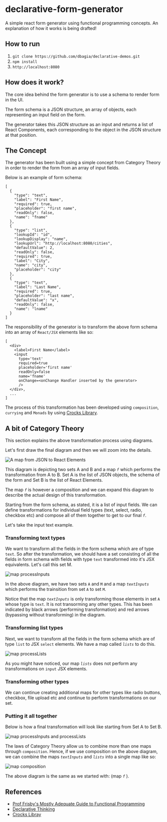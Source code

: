 # declarative-form-generator
A simple react form generator using functional programming concepts.
An explanation of how it works is being drafted!

## How to run

1. `git clone https://github.com/dbagia/declarative-demos.git`
2. `npm install`
3. `http://localhost:8080`

## How does it work?
The core idea behind the form generator is to use a schema to render form in the UI. 

The form schema is a JSON structure, an array of objects, each representing an input field on the form. 

The generator takes this JSON structure as an input and returns a list of React Components, each corresponding to the object in the JSON structure at that position.

## The Concept
The generator has been built using a simple concept from Category Theory in order to render the form from an array of input fields. 

Below is an example of form schema:

```
[
  {
    "type": "text",
    "label": "First Name",
    "required": true,
    "placeholder": "first name",
    "readOnly": false,
    "name": "fname"
  },
  {
    "type": "list",
    "lookupId": "id",
    "lookupDisplay": "name",
    "lookupUrl": "http://localhost:8080/cities",
    "defaultValue": 2,
    "readOnly": false,
    "required": true,
    "label": "City",
    "name": "city",
    "placeholder": "city"
  },
  {
    "type": "text",
    "label": "Last Name",
    "required": true,
    "placeholder": "last name",
    "defaultValue": "x",
    "readOnly": false,
    "name": "lname"
  }
]
```

The responsibility of the generator is to transform the above form schema into an array of ```React/JSX``` elements like so:

```
[
  <div>
    <label>First Name</label>
    <input
      type='text'
      required=true
      placeholder='first name'
      readOnly=false
      name='fname'
      onChange=<onChange Handler inserted by the generator>
      />
  </div>,
  ...
]
```
The process of this transformation has been developed using ```composition```, ```currying``` and ```Monads``` by using [Crocks Library](https://github.com/evilsoft/crocks).

## A bit of Category Theory

This section explains the above transformation process using diagrams. 

Let's first draw the final diagram and then we will zoom into the details. 

![A map from JSON to React Elements](/generateForm.PNG)

This diagram is depicting two sets A and B and a map *```f```* which performs the transformation from A to B. Set A is the list of JSON objects, the schema of the form and Set B is the list of React Elements. 

The map *```f```* is however a composition and we can expand this diagram to describe the actual design of this transformation.

Starting from the form schema, as stated, it is a list of input fields. We can define transformations for individual field types (text, select, radio, checkbox etc) and compose all of them together to get to our final *```f```*.

Let's take the input text example. 

### Transforming text types

We want to transform all the fields in the form schema which are of type ```text```. So after the transformation, we should have a set consisting of all the fields in form schema with fields with type ```text``` transformed into it's JSX equivalents. Let's call this set M. 

![map processInputs](/processInputs.PNG)

In the above diagram, we have two sets ```A``` and ```M``` and a map *```textInputs```* which performs the trainsition from set ```A``` to set ```M```.

Notice that the map *```textInputs```* is only transforming those elements in set ```A``` whose type is ```text```. It is not transorming any other types. This has been indicated by black arrows (performing transformation) and red arrows (bypassing without transforming) in the diagram. 

### Transforming list types

Next, we want to transform all the fields in the form schema which are of type ```list``` to JSX ```select``` elements. We have a map called *```lists```* to do this. 

![map processLists](/processLists.PNG)

As you might have noticed, our map *```lists```* does not perform any transformations on ```input``` JSX elements. 

### Transforming other types

We can continue creating additional maps for other types like radio buttons, checkbox, file upload etc and continue to perform transformations on our set. 

### Putting it all together

Below is how a final transformation will look like starting from Set A to Set B. 

![map processInputs and processLists](/aToB.PNG)

The laws of Category Theory allow us to combine more than one maps through ```composition```. Hence, if we use composition on the above diagram, we can combine the maps *```textInputs```* and *```lists```* into a single map like so:

![map composition](/composition.PNG)

The above diagram is the same as we started with: (map *```f```* ).

## References

* [Prof Frisby's Mostly Adequate Guide to Functional Programming](https://drboolean.gitbooks.io/mostly-adequate-guide/)
* [Declarative Thinking](https://www.youtube.com/watch?v=NSzsYWckGd4)
* [Crocks Libray](https://evilsoft.github.io/crocks/docs/crocks/)